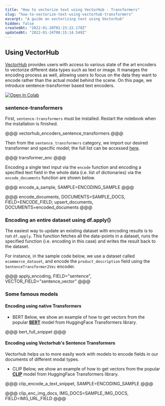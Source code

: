 ```yaml
---
title: "How to vectorize text using VectorHub - Transformers"
slug: "how-to-vectorize-text-using-vectorhub-transformers"
excerpt: "A guide on vectorizing text using Vectorhub"
hidden: false
createdAt: "2022-01-20T01:23:22.178Z"
updatedAt: "2022-01-24T00:15:14.549Z"
---
```

## Using VectorHub

[VectorHub](https://github.com/RelevanceAI/vectorhub) provides users with access to various state of the art encoders to vectorize different data types such as text or image. It manages the encoding process as well, allowing users to focus on the data they want to encode rather than the actual model behind the scene.
On this page, we introduce sentence-transformer based text encoders.

[![Open In Colab](https://colab.research.google.com/assets/colab-badge.svg)](https://colab.research.google.com/github/RelevanceAI/RelevanceAI-readme-docs/blob/v1.4.2/docs/GENERAL_FEATURES/how-to-vectorizet/_notebooks/how-to-vectorize.ipynb)
### sentence-transformers
First, `sentence-transformers` must be installed. Restart the notebook when the installation is finished.

@@@ vectorhub_encoders_sentence_transformers @@@

Then from the `sentence_transformers` category, we import our desired transformer and specific model; the full list can be accessed [here](https://huggingface.co/sentence-transformers).

@@@ transformer_enc @@@

Encoding a single text input via the `encode` function and encoding a specified text field in the whole data (i.e. list of dictionaries) via the `encode_documents` function are shown below.

@@@ encode_a_sample, SAMPLE=ENCODING_SAMPLE @@@

@@@ encode_documents, DOCUMENTS=SAMPLE_DOCS, FIELD=ENCODE_FIELD; upsert_documents, DOCUMENTS=encoded_documents @@@

### Encoding an entire dataset using df.apply()

The easiest way to update an existing dataset with encoding results is to run `df.apply`. This function fetches all the data-points in a dataset, runs the specified function (i.e. encoding in this case) and writes the result back to the dataset.

For instance, in the sample code below, we use a dataset called `ecommerce_dataset`, and encode the `product_description` field using the `SentenceTransformer2Vec` encoder.

@@@ apply_encoding, FIELD="sentence", VECTOR_FIELD="sentence_vector" @@@
### Some famous models

#### Encoding using native Transformers


* BERT
Below, we show an example of how to get vectors from the popular [**BERT**](https://huggingface.co/transformers/v3.0.2/model_doc/bert.html) model from HuggingFace Transformers library.

@@@ bert_full_snippet @@@

#### Encoding using Vectorhub's Sentence Transformers

Vectorhub helps us to more easily work with models to encode fields in our documents of different modal types.


* CLIP
Below, we show an example of how to get vectors from the popular [**CLIP**](https://huggingface.co/sentence-transformers/clip-ViT-B-32) model from HuggingFace Transformers library.

@@@ clip_encode_a_text_snippet, SAMPLE=ENCODING_SAMPLE @@@


@@@ clip_enc_img_docs, IMG_DOCS=SAMPLE_IMG_DOCS, FIELD=IMG_URL_FIELD @@@